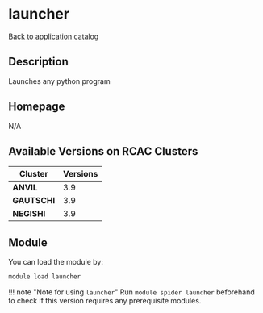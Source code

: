 # launcher

[Back to application catalog](../app_catalog.md)

## Description

Launches any python program

## Homepage

N/A

## Available Versions on RCAC Clusters

|Cluster|Versions|
|---|---|
**ANVIL**|3.9
**GAUTSCHI**|3.9
**NEGISHI**|3.9

## Module

You can load the module by:

```bash
module load launcher
```

!!! note "Note for using `launcher`"
    Run `module spider launcher` beforehand to check if this version requires any prerequisite modules.
